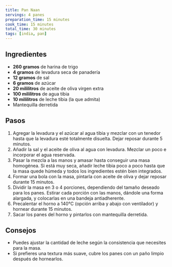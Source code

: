 ```yaml
---
title: Pan Naan
servings: 4 panes
preparation_time: 15 minutes
cook_time: 15 minutes
total_time: 30 minutes
tags: [india, pan]
---
```


## Ingredientes

- **260 gramos** de harina de trigo
- **4 gramos** de levadura seca de panadería
- **12 gramos** de sal
- **6 gramos** de azúcar
- **20 mililitros** de aceite de oliva virgen extra
- **100 mililitros** de agua tibia
- **10 mililitros** de leche tibia (la que admita)
- Mantequilla derretida

## Pasos

1. Agregar la levadura y el azúcar al agua tibia y mezclar con un tenedor hasta que la levadura esté totalmente disuelta. Dejar reposar durante 5 minutos.
2. Añadir la sal y el aceite de oliva al agua con levadura. Mezclar un poco e incorporar el agua reservada.
3. Pasar la mezcla a las manos y amasar hasta conseguir una masa homogénea. Si está muy seca, añadir leche tibia poco a poco hasta que la masa quede húmeda y todos los ingredientes estén bien integrados.
4. Formar una bola con la masa, pintarla con aceite de oliva y dejar reposar durante 15 minutos.
5. Dividir la masa en 3 o 4 porciones, dependiendo del tamaño deseado para los panes. Estirar cada porción con las manos, dándole una forma alargada, y colocarlas en una bandeja antiadherente.
6. Precalentar el horno a 140°C (opción arriba y abajo con ventilador) y hornear durante 15 minutos.
7. Sacar los panes del horno y pintarlos con mantequilla derretida.

## Consejos

- Puedes ajustar la cantidad de leche según la consistencia que necesites para la masa.  
- Si prefieres una textura más suave, cubre los panes con un paño limpio después de hornearlos.
